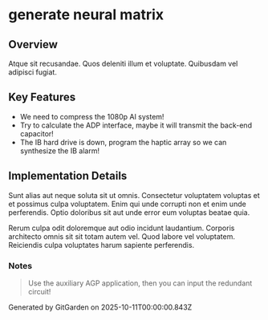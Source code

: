# generate neural matrix

## Overview
Atque sit recusandae. Quos deleniti illum et voluptate. Quibusdam vel adipisci fugiat.

## Key Features
- We need to compress the 1080p AI system!
- Try to calculate the ADP interface, maybe it will transmit the back-end capacitor!
- The IB hard drive is down, program the haptic array so we can synthesize the IB alarm!

## Implementation Details
Sunt alias aut neque soluta sit ut omnis. Consectetur voluptatem voluptas et et possimus culpa voluptatem. Enim qui unde corrupti non et enim unde perferendis. Optio doloribus sit aut unde error eum voluptas beatae quia.
 Rerum culpa odit doloremque aut odio incidunt laudantium. Corporis architecto omnis sit sit totam autem vel. Quod labore vel voluptatem. Reiciendis culpa voluptates harum sapiente perferendis.

### Notes
> Use the auxiliary AGP application, then you can input the redundant circuit!

Generated by GitGarden on 2025-10-11T00:00:00.843Z